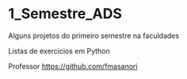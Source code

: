 # 1_Semestre_ADS
Alguns projetos do primeiro semestre na faculdades


Listas de exercicios em Python

Professor https://github.com/fmasanori
